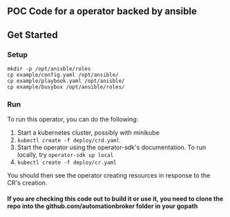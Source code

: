 ## POC Code for a operator backed by ansible

## Get Started

### Setup

```
mkdir -p /opt/anisble/roles
cp example/config.yaml /opt/ansible/
cp example/playbook.yaml /opt/anisble/
cp example/busybox /opt/ansible/roles/
```

### Run

To run this operator, you can do the following:

1. Start a kubernetes cluster, possibly with minikube
2. `kubectl create -f deploy/crd.yaml`
3. Start the operator using the operator-sdk's documentation. To run locally, try `operator-sdk up local`
4. `kubectl create -f deploy/cr.yaml`

You should then see the operator creating resources in response to the CR's creation.

#### If you are checking this code out to build it or use it, you need to clone the repo into the github.com/automationbroker folder in your gopath
